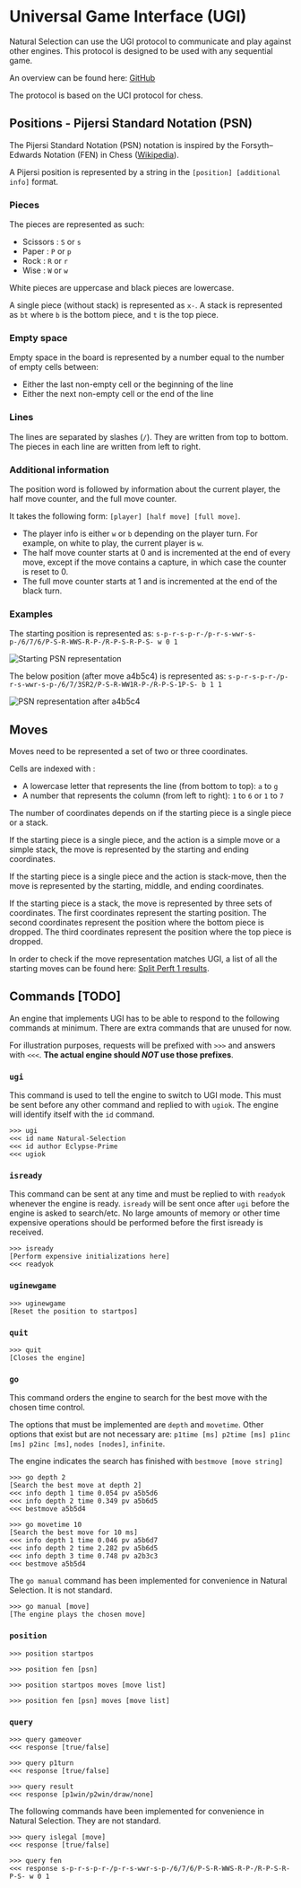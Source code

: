 # Universal Game Interface (UGI)

Natural Selection can use the UGI protocol to communicate and play against other engines. This protocol is designed to be used with any sequential game.

An overview can be found here: [GitHub](https://github.com/kz04px/cutegames/blob/master/ugi.md)

The protocol is based on the UCI protocol for chess.

## Positions - Pijersi Standard Notation (PSN)

The Pijersi Standard Notation (PSN) notation is inspired by the Forsyth–Edwards Notation (FEN) in Chess ([Wikipedia](https://en.wikipedia.org/wiki/Forsyth–Edwards_Notation)).

A Pijersi position is represented by a string in the `[position] [additional info]` format.

### Pieces

The pieces are represented as such:
* Scissors : `S` or `s`
* Paper : `P` or `p`
* Rock : `R` or `r`
* Wise : `W` or `w`

White pieces are uppercase and black pieces are lowercase.

A single piece (without stack) is represented as `x-`. A stack is represented as `bt` where `b` is the bottom piece, and `t` is the top piece.

### Empty space

Empty space in the board is represented by a number equal to the number of empty cells between:
* Either the last non-empty cell or the beginning of the line
* Either the next non-empty cell or the end of the line

### Lines

The lines are separated by slashes (`/`). They are written from top to bottom. The pieces in each line are written from left to right.

### Additional information

The position word is followed by information about the current player, the half move counter, and the full move counter.

It takes the following form: `[player] [half move] [full move]`.

* The player info is either `w` or `b` depending on the player turn. For example, on white to play, the current player is `w`.
* The half move counter starts at 0 and is incremented at the end of every move, except if the move contains a capture, in which case the counter is reset to 0.
* The full move counter starts at 1 and is incremented at the end of the black turn.

### Examples

The starting position is represented as: `s-p-r-s-p-r-/p-r-s-wwr-s-p-/6/7/6/P-S-R-WWS-R-P-/R-P-S-R-P-S- w 0 1`

![Starting PSN representation](doc/startpos.png)

The below position (after move a4b5c4) is represented as: `s-p-r-s-p-r-/p-r-s-wwr-s-p-/6/7/3SR2/P-S-R-WW1R-P-/R-P-S-1P-S- b 1 1`

![PSN representation after a4b5c4](doc/a4b5c4.png)

## Moves

Moves need to be represented a set of two or three coordinates.

Cells are indexed with :

* A lowercase letter that represents the line (from bottom to top): `a` to `g`
* A number that represents the column (from left to right): `1` to `6` or `1` to `7`

The number of coordinates depends on if the starting piece is a single piece or a stack.

If the starting piece is a single piece, and the action is a simple move or a simple stack, the move is represented by the starting and ending coordinates.

If the starting piece is a single piece and the action is stack-move, then the move is represented by the starting, middle, and ending coordinates.

If the starting piece is a stack, the move is represented by three sets of coordinates. The first coordinates represent the starting position. The second coordinates represent the position where the bottom piece is dropped. The third coordinates represent the position where the top piece is dropped.

In order to check if the move representation matches UGI, a list of all the starting moves can be found here: [Split Perft 1 results](doc/perftsplit_1_startpos.txt).

## Commands [TODO]

An engine that implements UGI has to be able to respond to the following commands at minimum. There are extra commands that are unused for now.

For illustration purposes, requests will be prefixed with `>>>` and answers with `<<<`. **The actual engine should *NOT* use those prefixes**.

### `ugi`

This command is used to tell the engine to switch to UGI mode. This must be sent before any other command and replied to with `ugiok`. The engine will identify itself with the `id` command.

```
>>> ugi
<<< id name Natural-Selection
<<< id author Eclypse-Prime
<<< ugiok
```

### `isready`

This command can be sent at any time and must be replied to with `readyok` whenever the engine is ready. `isready` will be sent once after `ugi` before the engine is asked to search/etc. No large amounts of memory or other time expensive operations should be performed before the first isready is received.

```
>>> isready
[Perform expensive initializations here]
<<< readyok
```

### `uginewgame`

```
>>> uginewgame
[Reset the position to startpos]
```

### `quit`

```
>>> quit
[Closes the engine]
```

### `go`


This command orders the engine to search for the best move with the chosen time control.

The options that must be implemented are `depth` and `movetime`. Other options that exist but are not necessary are: `p1time [ms] p2time [ms] p1inc [ms] p2inc [ms]`, `nodes [nodes]`, `infinite`.

The engine indicates the search has finished with `bestmove [move string]`

```
>>> go depth 2
[Search the best move at depth 2]
<<< info depth 1 time 0.054 pv a5b5d6
<<< info depth 2 time 0.349 pv a5b6d5
<<< bestmove a5b5d4
```
```
>>> go movetime 10
[Search the best move for 10 ms]
<<< info depth 1 time 0.046 pv a5b6d7
<<< info depth 2 time 2.282 pv a5b6d5
<<< info depth 3 time 0.748 pv a2b3c3
<<< bestmove a5b5d4
```

The `go manual` command has been implemented for convenience in Natural Selection. It is not standard.

```
>>> go manual [move]
[The engine plays the chosen move]
```

### `position`

```
>>> position startpos
```
```
>>> position fen [psn]
```
```
>>> position startpos moves [move list]
```
```
>>> position fen [psn] moves [move list]
```

### `query`

```
>>> query gameover
<<< response [true/false]
```
```
>>> query p1turn
<<< response [true/false]
```
```
>>> query result
<<< response [p1win/p2win/draw/none]
```

The following commands have been implemented for convenience in Natural Selection. They are not standard.

```
>>> query islegal [move]
<<< response [true/false]
```
```
>>> query fen
<<< response s-p-r-s-p-r-/p-r-s-wwr-s-p-/6/7/6/P-S-R-WWS-R-P-/R-P-S-R-P-S- w 0 1
```